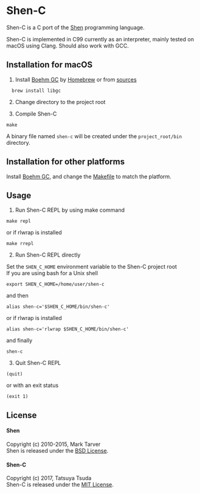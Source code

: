 # Shen-C

Shen-C is a C port of the [Shen](http://shenlanguage.org/) programming language.  

Shen-C is implemented in C99 currently as an interpreter, mainly tested on macOS using Clang. Should also work with GCC.


## Installation for macOS

1. Install [Boehm GC](http://www.hboehm.info/gc/) by [Homebrew](https://brew.sh/) or from [sources](http://www.hboehm.info/gc/gc_source/)
```
  brew install libgc
```

2. Change directory to the project root

3. Compile Shen-C
```
make
```  
A binary file named `shen-c` will be created under the `project_root/bin` directory.  


## Installation for other platforms
Install [Boehm GC](http://www.hboehm.info/gc/), and change the [Makefile](https://github.com/otabat/shen-c/tree/master/Makefile) to match the platform.


## Usage

1. Run Shen-C REPL by using make command
```
make repl
```
or if rlwrap is installed
```
make rrepl
```

2. Run Shen-C REPL directly

Set the `SHEN_C_HOME` environment variable to the Shen-C project root  
If you are using bash for a Unix shell  
```
export SHEN_C_HOME=/home/user/shen-c
```
and then
```
alias shen-c='$SHEN_C_HOME/bin/shen-c'
```
or if rlwrap is installed
```
alias shen-c='rlwrap $SHEN_C_HOME/bin/shen-c'
```
and finally
```
shen-c
```

3. Quit Shen-C REPL
```
(quit)
```
or with an exit status
```
(exit 1)
```


## License

#### Shen
Copyright (c) 2010-2015, Mark Tarver  
Shen is released under the [BSD License](https://github.com/otabat/shen-c/tree/master/src/shen/license.txt).  

#### Shen-C
Copyright (c) 2017, Tatsuya Tsuda  
Shen-C is released under the [MIT License](http://www.opensource.org/licenses/MIT).
